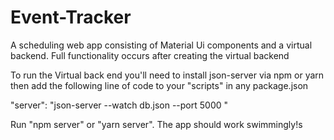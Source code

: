 # Event-Tracker
A scheduling web app consisting of Material Ui components and a virtual backend. Full functionality occurs after creating the virtual backend

To run the Virtual back end you'll need to install json-server via npm or yarn then add the following line of code to your "scripts" in any package.json

"server": "json-server --watch db.json --port 5000 "

Run "npm server" or "yarn server". The app should work swimmingly!s
